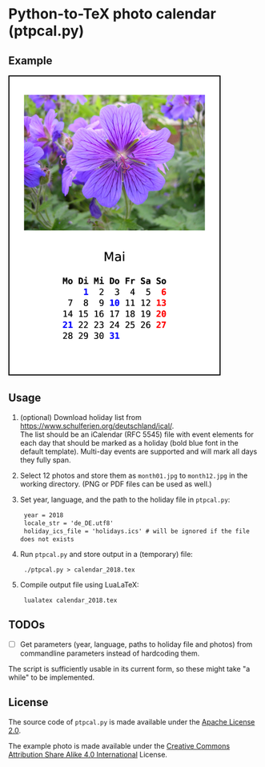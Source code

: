 Python-to-TeX photo calendar (ptpcal.py)
========================================

Example
-------

![Example calendar sheet: May 2018](calendar_2018_05.png)

Usage
-----

1. (optional) Download holiday list from
   https://www.schulferien.org/deutschland/ical/.  
   The list should be an iCalendar (RFC 5545) file with event elements for each
   day that should be marked as a holiday (bold blue font in the default
   template). Multi-day events are supported and will mark all days they fully
   span.

2. Select 12 photos and store them as `month01.jpg` to `month12.jpg` in the
   working directory. (PNG or PDF files can be used as well.)

3. Set year, language, and the path to the holiday file in `ptpcal.py`:

        year = 2018
        locale_str = 'de_DE.utf8'
        holiday_ics_file = 'holidays.ics' # will be ignored if the file does not exists

4. Run `ptpcal.py` and store output in a (temporary) file:

        ./ptpcal.py > calendar_2018.tex

5. Compile output file using LuaLaTeX:

        lualatex calendar_2018.tex

TODOs
-----

- [ ] Get parameters (year, language, paths to holiday file and photos) from
  commandline parameters instead of hardcoding them.

The script is sufficiently usable in its current form, so these might take "a
while" to be implemented.

License
-------

The source code of `ptpcal.py` is made available under the [Apache License
2.0](https://www.apache.org/licenses/LICENSE-2.0.html).

The example photo is made available under the [Creative Commons Attribution
Share Alike 4.0 International](https://creativecommons.org/licenses/by-sa/4.0/)
License.
